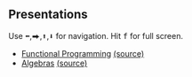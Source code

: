 
## Presentations
Use <kbd>⬅</kbd>,<kbd>⮕</kbd>,<kbd>⬆</kbd>,<kbd>⬇</kbd> for navigation. Hit <kbd>f</kbd> for full screen.

- [Functional Programming](fp/) [(source)](https://github.com/alvaroc1/fp) 
- [Algebras](algebras/) [(source)](https://github.com/alvaroc1/algebras)
   